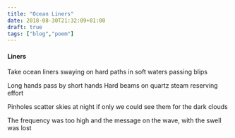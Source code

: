 ```yaml
---
title: "Ocean Liners"
date: 2018-08-30T21:32:09+01:00
draft: true
tags: ["blog","poem"]
---
```

#### Liners

Take ocean liners swaying
on hard paths in soft waters
passing blips

Long hands pass by short hands
Hard beams on quartz steam
reserving effort

Pinholes scatter skies at night
if only we could see them for
the dark clouds

The frequency was too high
and the message on the wave, with the swell
was lost
